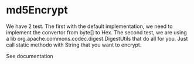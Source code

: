 md5Encrypt
==========

We have 2 test. The first with the default implementation, we need to implement the convertor from byte[] to Hex. The second test, we are using a lib org.apache.commons.codec.digest.DigestUtils that do all for you. Just call static methodo with String that you want to encrypt. 

See documentation
